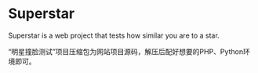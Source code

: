 # Superstar
Superstar is a web project that tests how similar you are to a star.

“明星撞脸测试”项目压缩包为网站项目源码，解压后配好想要的PHP、Python环境即可。
